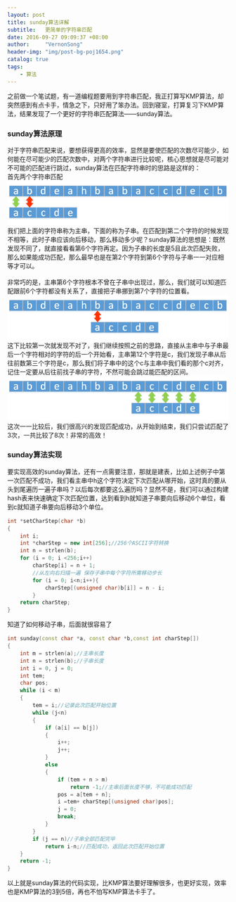 ```yaml
---
layout: post
title: sunday算法详解
subtitle:   更简单的字符串匹配
date: 2016-09-27 09:09:37 +08:00
author:     "VernonSong"
header-img: "img/post-bg-poj1654.png"
catalog: true
tags:
    - 算法
---
```

之前做一个笔试题，有一道编程题要用到字符串匹配，我正打算写KMP算法，却突然感到有点卡手，情急之下，只好用了笨办法。回到寝室，打算复习下KMP算法，结果发现了一个更好的字符串匹配算法——sunday算法。

### sunday算法原理
对于字符串匹配来说，要想获得更高的效率，显然是要使匹配的次数尽可能少，如何能在尽可能少的匹配次数中，对两个字符串进行比较呢，核心思想就是尽可能对不可能的匹配进行跳过，sunday算法在匹配字符串时的思路是这样的：
<br>首先两个字符串匹配
![](/img/in-post/post-sunday/post-sunday1.png)
我们把上面的字符串称为主串，下面的称为子串。在匹配到第二个字符的时候发现不相等，此时子串应该向后移动，那么移动多少呢？sunday算法的思想是：既然发现不同了，就直接看看第6个字符再定。因为子串的长度是5且此次匹配失败，那么如果能成功匹配，那么最早也是在第2个字符到第6个字符与子串一一对应相等才可以。
<br>
<br>非常巧的是，主串第6个字符根本不曾在子串中出现过，那么，我们就可以知道匹配跟前6个字符都没有关系了，直接把子串挪到第7个字符的位置看。
![](/img/in-post/post-sunday/post-sunday2.png)
这下比较第一次就发现不对了，我们继续按照之前的思路，直接从主串中与子串最后一个字符相对的字符的后一个开始看，主串第12个字符是c，我们发现子串从后往前数第三个字符是c，那么我们将子串中的这个c与主串中我们看的那个c对齐，记住一定要从后往前找子串的字符，不然可能会跳过能匹配的区间。
![](/img/in-post/post-sunday/post-sunday3.png)
这次一一比较后，我们很高兴的发现匹配成功，从开始到结束，我们只尝试匹配了3次，一共比较了8次！非常的高效！

### sunday算法实现
要实现高效的sunday算法，还有一点需要注意，那就是建表，比如上述例子中第一次匹配不成功，我们看主串中h这个字符决定下次匹配从哪开始，这时真的要从头到尾遍历一遍子串吗？以后每次都要这么遍历吗？显然不是，我们可以通过构建hash表来快速确定下次匹配位置，达到看到h就知道子串要向后移动6个单位，看到c就知道子串要向后移动3个单位。

```cpp
int *setCharStep(char *b)
{
	int i;
	int *charStep = new int[256];//256个ASCII字符转换
	int n = strlen(b);
	for (i = 0; i <256;i++)
		charStep[i] = n + 1;
		//从左向右扫描一遍 保存子串中每个字符所需移动步长 
		for (i = 0; i<n;i++){
			charStep[(unsigned char)b[i]] = n - i;
		}
	return charStep;
}
```
知道了如何移动子串，后面就很容易了

```cpp
int sunday(const char *a, const char *b,const int charStep[])
{
	int m = strlen(a);//主串长度
	int n = strlen(b);//子串长度
	int i = 0, j = 0;
	int tem;
	char pos;
	while (i < m)
	{
		tem = i;//记录此次匹配开始位置
		while (j<n)
		{
			if (a[i] == b[j])
			{
				i++;
				j++;
			}
			else
			{
				if (tem + n > m)
					return -1;//主串后面长度不够，不可能成功匹配
				pos = a[tem + n];
				i =tem+ charStep[(unsigned char)pos];
				j = 0;
				break;
			}
		}
		if (j == n)//子串全部匹配完毕
			return i-n;//匹配成功，返回此次匹配开始位置
	}
	return -1;
}
```
以上就是sunday算法的代码实现，比KMP算法要好理解很多，也更好实现，效率也是KMP算法的3到5倍，再也不怕写KMP算法卡手了。